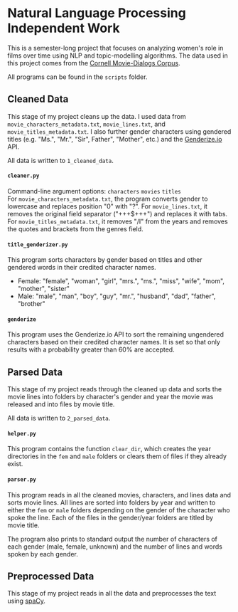 # Natural Language Processing Independent Work

This is a semester-long project that focuses on analyzing women's role in films over time using NLP and topic-modelling algorithms. The data used in this project comes from the [Cornell Movie-Dialogs Corpus](https://www.cs.cornell.edu/~cristian/Cornell_Movie-Dialogs_Corpus.html).

All programs can be found in the `scripts` folder.

## Cleaned Data

This stage of my project cleans up the data. I used data from `movie_characters_metadata.txt`, `movie_lines.txt`, and `movie_titles_metadata.txt`. I also further gender characters using gendered titles (e.g. "Ms.", "Mr.", "Sir", Father", "Mother", etc.) and the [Genderize.io](https://genderize.io/) API.

All data is written to `1_cleaned_data`.

#### `cleaner.py`

Command-line argument options: `characters` `movies` `titles`<br>
For `movie_characters_metadata.txt`, the program converts gender to lowercase and replaces position "0" with "?". For `movie_lines.txt`, it removes the original field separator ("+++$+++") and replaces it with tabs. For `movie_titles_metadata.txt`, it removes "/I" from the years and removes the quotes and brackets from the genres field.

#### `title_genderizer.py`

This program sorts characters by gender based on titles and other gendered words in their credited character names.
- Female: "female", "woman", "girl", "mrs.", "ms.", "miss", "wife", "mom", "mother", "sister"
- Male: "male", "man", "boy", "guy", "mr.", "husband", "dad", "father", "brother"

#### `genderize`

This program uses the Genderize.io API to sort the remaining ungendered characters based on their credited character names. It is set so that only results with a probability greater than 60% are accepted.

## Parsed Data

This stage of my project reads through the cleaned up data and sorts the movie lines into folders by character's gender and year the movie was released and into files by movie title.

All data is written to `2_parsed_data`.

#### `helper.py`

This program contains the function `clear_dir`, which creates the year directories in the `fem` and `male` folders or clears them of files if they already exist.

#### `parser.py`

This program reads in all the cleaned movies, characters, and lines data and sorts movie lines. All lines are sorted into folders by year and written to either the `fem` or `male` folders depending on the gender of the character who spoke the line. Each of the files in the gender/year folders are titled by movie title.

The program also prints to standard output the number of characters of each gender (male, female, unknown) and the number of lines and words spoken by each gender.

## Preprocessed Data

This stage of my project reads in all the data and preprocesses the text using [spaCy](https://spacy.io/).
